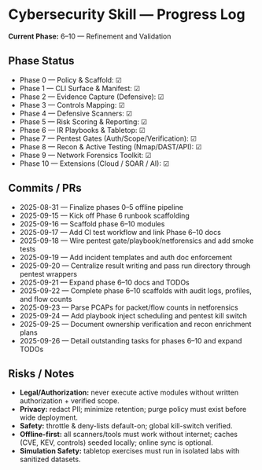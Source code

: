 # Cybersecurity Skill — Progress Log

**Current Phase:** 6–10 — Refinement and Validation

## Phase Status
- Phase 0 — Policy & Scaffold: ☑
- Phase 1 — CLI Surface & Manifest: ☑
- Phase 2 — Evidence Capture (Defensive): ☑
- Phase 3 — Controls Mapping: ☑
- Phase 4 — Defensive Scanners: ☑
- Phase 5 — Risk Scoring & Reporting: ☑
- Phase 6 — IR Playbooks & Tabletop: ☑
- Phase 7 — Pentest Gates (Auth/Scope/Verification): ☑
- Phase 8 — Recon & Active Testing (Nmap/DAST/API): ☑
- Phase 9 — Network Forensics Toolkit: ☑
- Phase 10 — Extensions (Cloud / SOAR / AI): ☑

## Commits / PRs
- 2025-08-31 — Finalize phases 0–5 offline pipeline
- 2025-09-15 — Kick off Phase 6 runbook scaffolding
- 2025-09-16 — Scaffold phase 6–10 modules
- 2025-09-17 — Add CI test workflow and link Phase 6–10 docs
- 2025-09-18 — Wire pentest gate/playbook/netforensics and add smoke tests
- 2025-09-19 — Add incident templates and auth doc enforcement
- 2025-09-20 — Centralize result writing and pass run directory through pentest wrappers
- 2025-09-21 — Expand phase 6–10 docs and TODOs
- 2025-09-22 — Complete phase 6–10 scaffolds with audit logs, profiles, and flow counts
- 2025-09-23 — Parse PCAPs for packet/flow counts in netforensics
- 2025-09-24 — Add playbook inject scheduling and pentest kill switch
- 2025-09-25 — Document ownership verification and recon enrichment plans
- 2025-09-26 — Detail outstanding tasks for phases 6–10 and expand TODOs

## Risks / Notes
- **Legal/Authorization:** never execute active modules without written authorization + verified scope.
- **Privacy:** redact PII; minimize retention; purge policy must exist before wide deployment.
- **Safety:** throttle & deny-lists default-on; global kill-switch verified.
- **Offline-first:** all scanners/tools must work without internet; caches (CVE, KEV, controls) seeded locally; online sync is optional.
- **Simulation Safety:** tabletop exercises must run in isolated labs with sanitized datasets.
